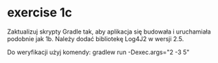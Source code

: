 # exercise 1c
Zaktualizuj skrypty Gradle tak, aby aplikacja się budowała i uruchamiała podobnie jak 1b.
Należy dodać bibliotekę Log4J2 w wersji 2.5.

Do weryfikacji użyj komendy:
gradlew run -Dexec.args="2 -3 5"